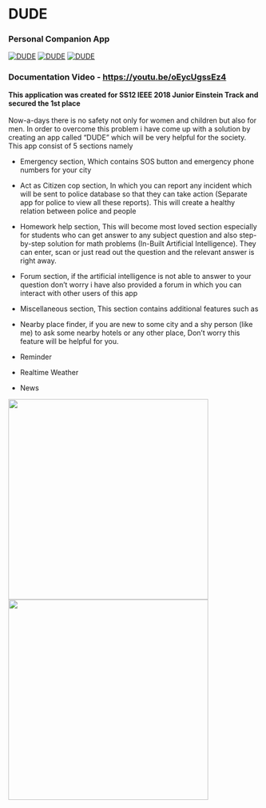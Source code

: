# DUDE
### Personal Companion App


[![DUDE](https://forthebadge.com/images/badges/built-by-developers.svg)](https://lvamsavarthan.github.io/lvstore)
[![DUDE](https://forthebadge.com/images/badges/built-with-love.svg)](https://lvamsavarthan.github.io/lvstore)
[![DUDE](https://forthebadge.com/images/badges/built-for-android.svg)](https://lvamsavarthan.github.io/lvstore)

### Documentation Video - https://youtu.be/oEycUgssEz4
**This application was created for SS12 IEEE 2018 Junior Einstein Track and secured the 1st place**<br><br>
Now-a-days there is no safety not only for women and children but also for men. In order to overcome this problem i have come up with a solution by creating an app called “DUDE” which will be very helpful for the society. This app consist of 5 sections namely

- Emergency section, Which contains SOS button and emergency phone numbers for your city

- Act as Citizen cop section, In which you can report any incident which will be sent to police database so that they can take action (Separate app for police to view all these reports). This will create a healthy relation between police and people

- Homework help section, This will become most loved section especially for students who can get answer to any subject question and also step-by-step solution for math problems (In-Built Artificial Intelligence). They can enter, scan or just read out the question and the relevant answer is right away.

- Forum section, if the artificial intelligence is not able to answer to your question don’t worry i have also provided a forum in which you can interact with other users of this app

- Miscellaneous section, This section contains additional features such as

* Nearby place finder, if you are new to some city and a shy person (like me) to ask some nearby hotels or any other place, Don’t worry this feature will be helpful for you.

* Reminder

* Realtime Weather

* News

<img src="https://github.com/lvamsavarthan/DUDE/blob/master/screenshots/images/1.png" height="400">
<img src="https://github.com/lvamsavarthan/DUDE/blob/master/screenshots/images/2.png" height="400">
